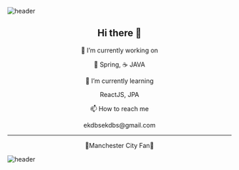 ![header](https://capsule-render.vercel.app/api?type=slice&color=F3FA13&height=100&section=header&text=Hello%20World&fontSize=90)

<h2 align="center"> Hi there 👋 </h2>


<p align="center"> 🔭 I’m currently working on   </p> <p align="center"> 🍃 Spring,  ☕ JAVA </p>
<p align="center"> 🌱 I’m currently learning  </p> <p align="center"> ReactJS, JPA </p>
<p align="center"> 📫 How to reach me </p> <p align="center"> ekdbsekdbs@gmail.com </p>

<hr>
<p align="center"> 💙Manchester City Fan💙 </p>








![header](https://capsule-render.vercel.app/api?type=slice&color=242BFA&height=100&section=footer)


